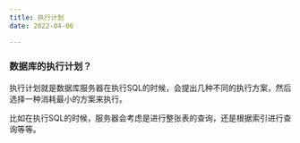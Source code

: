 ```yaml
---
title: 执行计划
date: 2022-04-06

---
```


### 数据库的执行计划？

执行计划就是数据库服务器在执行SQL的时候，会提出几种不同的执行方案，然后选择一种消耗最小的方案来执行。

比如在执行SQL的时候，服务器会考虑是进行整张表的查询，还是根据索引进行查询等等。
